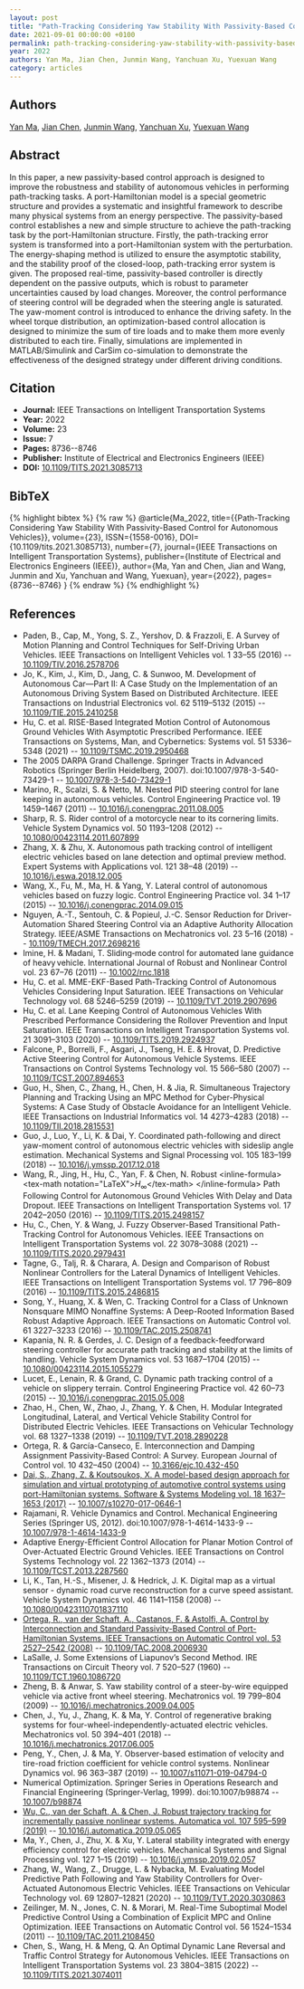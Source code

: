 ```yaml
---
layout: post
title: "Path-Tracking Considering Yaw Stability With Passivity-Based Control for Autonomous Vehicles"
date: 2021-09-01 00:00:00 +0100
permalink: path-tracking-considering-yaw-stability-with-passivity-based-control-for-autonomous-vehicles
year: 2022
authors: Yan Ma, Jian Chen, Junmin Wang, Yanchuan Xu, Yuexuan Wang
category: articles
---
```

 
## Authors
[Yan Ma](authors/yan_ma), [Jian Chen](authors/jian_chen), [Junmin Wang](authors/junmin_wang), [Yanchuan Xu](authors/yanchuan_xu), [Yuexuan Wang](authors/yuexuan_wang)
 
## Abstract
In this paper, a new passivity-based control approach is designed to improve the robustness and stability of autonomous vehicles in performing path-tracking tasks. A port-Hamiltonian model is a special geometric structure and provides a systematic and insightful framework to describe many physical systems from an energy perspective. The passivity-based control establishes a new and simple structure to achieve the path-tracking task by the port-Hamiltonian structure. Firstly, the path-tracking error system is transformed into a port-Hamiltonian system with the perturbation. The energy-shaping method is utilized to ensure the asymptotic stability, and the stability proof of the closed-loop, path-tracking error system is given. The proposed real-time, passivity-based controller is directly dependent on the passive outputs, which is robust to parameter uncertainties caused by load changes. Moreover, the control performance of steering control will be degraded when the steering angle is saturated. The yaw-moment control is introduced to enhance the driving safety. In the wheel torque distribution, an optimization-based control allocation is designed to minimize the sum of tire loads and to make them more evenly distributed to each tire. Finally, simulations are implemented in MATLAB/Simulink and CarSim co-simulation to demonstrate the effectiveness of the designed strategy under different driving conditions.
 
## Citation
- **Journal:** IEEE Transactions on Intelligent Transportation Systems
- **Year:** 2022
- **Volume:** 23
- **Issue:** 7
- **Pages:** 8736--8746
- **Publisher:** Institute of Electrical and Electronics Engineers (IEEE)
- **DOI:** [10.1109/TITS.2021.3085713](https://doi.org/10.1109/TITS.2021.3085713)
 
## BibTeX
{% highlight bibtex %}
{% raw %}
@article{Ma_2022,
  title={{Path-Tracking Considering Yaw Stability With Passivity-Based Control for Autonomous Vehicles}},
  volume={23},
  ISSN={1558-0016},
  DOI={10.1109/tits.2021.3085713},
  number={7},
  journal={IEEE Transactions on Intelligent Transportation Systems},
  publisher={Institute of Electrical and Electronics Engineers (IEEE)},
  author={Ma, Yan and Chen, Jian and Wang, Junmin and Xu, Yanchuan and Wang, Yuexuan},
  year={2022},
  pages={8736--8746}
}
{% endraw %}
{% endhighlight %}
 
## References
- Paden, B., Cap, M., Yong, S. Z., Yershov, D. & Frazzoli, E. A Survey of Motion Planning and Control Techniques for Self-Driving Urban Vehicles. IEEE Transactions on Intelligent Vehicles vol. 1 33–55 (2016) -- [10.1109/TIV.2016.2578706](https://doi.org/10.1109/TIV.2016.2578706)
- Jo, K., Kim, J., Kim, D., Jang, C. & Sunwoo, M. Development of Autonomous Car—Part II: A Case Study on the Implementation of an Autonomous Driving System Based on Distributed Architecture. IEEE Transactions on Industrial Electronics vol. 62 5119–5132 (2015) -- [10.1109/TIE.2015.2410258](https://doi.org/10.1109/TIE.2015.2410258)
- Hu, C. et al. RISE-Based Integrated Motion Control of Autonomous Ground Vehicles With Asymptotic Prescribed Performance. IEEE Transactions on Systems, Man, and Cybernetics: Systems vol. 51 5336–5348 (2021) -- [10.1109/TSMC.2019.2950468](https://doi.org/10.1109/TSMC.2019.2950468)
- The 2005 DARPA Grand Challenge. Springer Tracts in Advanced Robotics (Springer Berlin Heidelberg, 2007). doi:10.1007/978-3-540-73429-1 -- [10.1007/978-3-540-73429-1](https://doi.org/10.1007/978-3-540-73429-1)
- Marino, R., Scalzi, S. & Netto, M. Nested PID steering control for lane keeping in autonomous vehicles. Control Engineering Practice vol. 19 1459–1467 (2011) -- [10.1016/j.conengprac.2011.08.005](https://doi.org/10.1016/j.conengprac.2011.08.005)
- Sharp, R. S. Rider control of a motorcycle near to its cornering limits. Vehicle System Dynamics vol. 50 1193–1208 (2012) -- [10.1080/00423114.2011.607899](https://doi.org/10.1080/00423114.2011.607899)
- Zhang, X. & Zhu, X. Autonomous path tracking control of intelligent electric vehicles based on lane detection and optimal preview method. Expert Systems with Applications vol. 121 38–48 (2019) -- [10.1016/j.eswa.2018.12.005](https://doi.org/10.1016/j.eswa.2018.12.005)
- Wang, X., Fu, M., Ma, H. & Yang, Y. Lateral control of autonomous vehicles based on fuzzy logic. Control Engineering Practice vol. 34 1–17 (2015) -- [10.1016/j.conengprac.2014.09.015](https://doi.org/10.1016/j.conengprac.2014.09.015)
- Nguyen, A.-T., Sentouh, C. & Popieul, J.-C. Sensor Reduction for Driver-Automation Shared Steering Control via an Adaptive Authority Allocation Strategy. IEEE/ASME Transactions on Mechatronics vol. 23 5–16 (2018) -- [10.1109/TMECH.2017.2698216](https://doi.org/10.1109/TMECH.2017.2698216)
- Imine, H. & Madani, T. Sliding‐mode control for automated lane guidance of heavy vehicle. International Journal of Robust and Nonlinear Control vol. 23 67–76 (2011) -- [10.1002/rnc.1818](https://doi.org/10.1002/rnc.1818)
- Hu, C. et al. MME-EKF-Based Path-Tracking Control of Autonomous Vehicles Considering Input Saturation. IEEE Transactions on Vehicular Technology vol. 68 5246–5259 (2019) -- [10.1109/TVT.2019.2907696](https://doi.org/10.1109/TVT.2019.2907696)
- Hu, C. et al. Lane Keeping Control of Autonomous Vehicles With Prescribed Performance Considering the Rollover Prevention and Input Saturation. IEEE Transactions on Intelligent Transportation Systems vol. 21 3091–3103 (2020) -- [10.1109/TITS.2019.2924937](https://doi.org/10.1109/TITS.2019.2924937)
- Falcone, P., Borrelli, F., Asgari, J., Tseng, H. E. & Hrovat, D. Predictive Active Steering Control for Autonomous Vehicle Systems. IEEE Transactions on Control Systems Technology vol. 15 566–580 (2007) -- [10.1109/TCST.2007.894653](https://doi.org/10.1109/TCST.2007.894653)
- Guo, H., Shen, C., Zhang, H., Chen, H. & Jia, R. Simultaneous Trajectory Planning and Tracking Using an MPC Method for Cyber-Physical Systems: A Case Study of Obstacle Avoidance for an Intelligent Vehicle. IEEE Transactions on Industrial Informatics vol. 14 4273–4283 (2018) -- [10.1109/TII.2018.2815531](https://doi.org/10.1109/TII.2018.2815531)
- Guo, J., Luo, Y., Li, K. & Dai, Y. Coordinated path-following and direct yaw-moment control of autonomous electric vehicles with sideslip angle estimation. Mechanical Systems and Signal Processing vol. 105 183–199 (2018) -- [10.1016/j.ymssp.2017.12.018](https://doi.org/10.1016/j.ymssp.2017.12.018)
- Wang, R., Jing, H., Hu, C., Yan, F. & Chen, N. Robust &lt;inline-formula&gt; &lt;tex-math notation="LaTeX"&gt;$H_{\infty}$&lt;/tex-math&gt; &lt;/inline-formula&gt; Path Following Control for Autonomous Ground Vehicles With Delay and Data Dropout. IEEE Transactions on Intelligent Transportation Systems vol. 17 2042–2050 (2016) -- [10.1109/TITS.2015.2498157](https://doi.org/10.1109/TITS.2015.2498157)
- Hu, C., Chen, Y. & Wang, J. Fuzzy Observer-Based Transitional Path-Tracking Control for Autonomous Vehicles. IEEE Transactions on Intelligent Transportation Systems vol. 22 3078–3088 (2021) -- [10.1109/TITS.2020.2979431](https://doi.org/10.1109/TITS.2020.2979431)
- Tagne, G., Talj, R. & Charara, A. Design and Comparison of Robust Nonlinear Controllers for the Lateral Dynamics of Intelligent Vehicles. IEEE Transactions on Intelligent Transportation Systems vol. 17 796–809 (2016) -- [10.1109/TITS.2015.2486815](https://doi.org/10.1109/TITS.2015.2486815)
- Song, Y., Huang, X. & Wen, C. Tracking Control for a Class of Unknown Nonsquare MIMO Nonaffine Systems: A Deep-Rooted Information Based Robust Adaptive Approach. IEEE Transactions on Automatic Control vol. 61 3227–3233 (2016) -- [10.1109/TAC.2015.2508741](https://doi.org/10.1109/TAC.2015.2508741)
- Kapania, N. R. & Gerdes, J. C. Design of a feedback-feedforward steering controller for accurate path tracking and stability at the limits of handling. Vehicle System Dynamics vol. 53 1687–1704 (2015) -- [10.1080/00423114.2015.1055279](https://doi.org/10.1080/00423114.2015.1055279)
- Lucet, E., Lenain, R. & Grand, C. Dynamic path tracking control of a vehicle on slippery terrain. Control Engineering Practice vol. 42 60–73 (2015) -- [10.1016/j.conengprac.2015.05.008](https://doi.org/10.1016/j.conengprac.2015.05.008)
- Zhao, H., Chen, W., Zhao, J., Zhang, Y. & Chen, H. Modular Integrated Longitudinal, Lateral, and Vertical Vehicle Stability Control for Distributed Electric Vehicles. IEEE Transactions on Vehicular Technology vol. 68 1327–1338 (2019) -- [10.1109/TVT.2018.2890228](https://doi.org/10.1109/TVT.2018.2890228)
- Ortega, R. & García-Canseco, E. Interconnection and Damping Assignment Passivity-Based Control: A Survey. European Journal of Control vol. 10 432–450 (2004) -- [10.3166/ejc.10.432-450](https://doi.org/10.3166/ejc.10.432-450)
- [Dai, S., Zhang, Z. & Koutsoukos, X. A model-based design approach for simulation and virtual prototyping of automotive control systems using port-Hamiltonian systems. Software &amp; Systems Modeling vol. 18 1637–1653 (2017)](a-model-based-design-approach-for-simulation-and-virtual-prototyping-of-automotive-control-systems-using-port-hamiltonian-systems) -- [10.1007/s10270-017-0646-1](https://doi.org/10.1007/s10270-017-0646-1)
- Rajamani, R. Vehicle Dynamics and Control. Mechanical Engineering Series (Springer US, 2012). doi:10.1007/978-1-4614-1433-9 -- [10.1007/978-1-4614-1433-9](https://doi.org/10.1007/978-1-4614-1433-9)
- Adaptive Energy-Efficient Control Allocation for Planar Motion Control of Over-Actuated Electric Ground Vehicles. IEEE Transactions on Control Systems Technology vol. 22 1362–1373 (2014) -- [10.1109/TCST.2013.2287560](https://doi.org/10.1109/TCST.2013.2287560)
- Li, K., Tan, H.-S., Misener, J. & Hedrick, J. K. Digital map as a virtual sensor - dynamic road curve reconstruction for a curve speed assistant. Vehicle System Dynamics vol. 46 1141–1158 (2008) -- [10.1080/00423110701837110](https://doi.org/10.1080/00423110701837110)
- [Ortega, R., van der Schaft, A., Castanos, F. & Astolfi, A. Control by Interconnection and Standard Passivity-Based Control of Port-Hamiltonian Systems. IEEE Transactions on Automatic Control vol. 53 2527–2542 (2008)](control-by-interconnection-and-standard-passivity-based-control-of-port-hamiltonian-systems) -- [10.1109/TAC.2008.2006930](https://doi.org/10.1109/TAC.2008.2006930)
- LaSalle, J. Some Extensions of Liapunov’s Second Method. IRE Transactions on Circuit Theory vol. 7 520–527 (1960) -- [10.1109/TCT.1960.1086720](https://doi.org/10.1109/TCT.1960.1086720)
- Zheng, B. & Anwar, S. Yaw stability control of a steer-by-wire equipped vehicle via active front wheel steering. Mechatronics vol. 19 799–804 (2009) -- [10.1016/j.mechatronics.2009.04.005](https://doi.org/10.1016/j.mechatronics.2009.04.005)
- Chen, J., Yu, J., Zhang, K. & Ma, Y. Control of regenerative braking systems for four-wheel-independently-actuated electric vehicles. Mechatronics vol. 50 394–401 (2018) -- [10.1016/j.mechatronics.2017.06.005](https://doi.org/10.1016/j.mechatronics.2017.06.005)
- Peng, Y., Chen, J. & Ma, Y. Observer-based estimation of velocity and tire-road friction coefficient for vehicle control systems. Nonlinear Dynamics vol. 96 363–387 (2019) -- [10.1007/s11071-019-04794-0](https://doi.org/10.1007/s11071-019-04794-0)
- Numerical Optimization. Springer Series in Operations Research and Financial Engineering (Springer-Verlag, 1999). doi:10.1007/b98874 -- [10.1007/b98874](https://doi.org/10.1007/b98874)
- [Wu, C., van der Schaft, A. & Chen, J. Robust trajectory tracking for incrementally passive nonlinear systems. Automatica vol. 107 595–599 (2019)](robust-trajectory-tracking-for-incrementally-passive-nonlinear-systems) -- [10.1016/j.automatica.2019.05.065](https://doi.org/10.1016/j.automatica.2019.05.065)
- Ma, Y., Chen, J., Zhu, X. & Xu, Y. Lateral stability integrated with energy efficiency control for electric vehicles. Mechanical Systems and Signal Processing vol. 127 1–15 (2019) -- [10.1016/j.ymssp.2019.02.057](https://doi.org/10.1016/j.ymssp.2019.02.057)
- Zhang, W., Wang, Z., Drugge, L. & Nybacka, M. Evaluating Model Predictive Path Following and Yaw Stability Controllers for Over-Actuated Autonomous Electric Vehicles. IEEE Transactions on Vehicular Technology vol. 69 12807–12821 (2020) -- [10.1109/TVT.2020.3030863](https://doi.org/10.1109/TVT.2020.3030863)
- Zeilinger, M. N., Jones, C. N. & Morari, M. Real-Time Suboptimal Model Predictive Control Using a Combination of Explicit MPC and Online Optimization. IEEE Transactions on Automatic Control vol. 56 1524–1534 (2011) -- [10.1109/TAC.2011.2108450](https://doi.org/10.1109/TAC.2011.2108450)
- Chen, S., Wang, H. & Meng, Q. An Optimal Dynamic Lane Reversal and Traffic Control Strategy for Autonomous Vehicles. IEEE Transactions on Intelligent Transportation Systems vol. 23 3804–3815 (2022) -- [10.1109/TITS.2021.3074011](https://doi.org/10.1109/TITS.2021.3074011)

